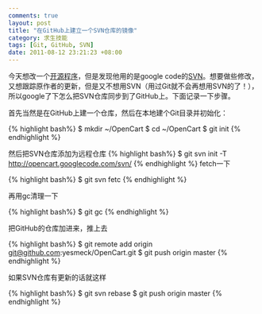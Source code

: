 ```yaml
--- 
comments: true
layout: post
title: "在GitHub上建立一个SVN仓库的镜像"
category: 求生技能
tags: [Git, GitHub, SVN]
date: 2011-08-12 23:21:23 +08:00
---
```

今天想改一个<a href="http://www.opencart.com" target="_blank">开源程序</a>，但是发现他用的是google code的<a href="http://opencart.googlecode.com/svn/" target="_blank">SVN</a>。想要做些修改，又想跟踪原作者的更新，但是又不想用SVN（用过Git就不会再想用SVN的了！），所以google了下怎么把SVN仓库同步到了GitHub上。下面记录一下步骤。

首先当然是在GitHub上建一个仓库，然后在本地建个Git目录并初始化：

{% highlight bash%}
$ mkdir ~/OpenCart
$ cd ~/OpenCart
$ git init
{% endhighlight %}


然后把SVN仓库添加为远程仓库
{% highlight bash%}
$ git svn init -T http://opencart.googlecode.com/svn/
{% endhighlight %}
fetch一下

{% highlight bash%}
$ git svn fetc
{% endhighlight %}

再用gc清理一下

{% highlight bash%}
$ git gc
{% endhighlight %}

把GitHub的仓库加进来，推上去

{% highlight bash%}
$ git remote add origin git@github.com:yesmeck/OpenCart.git
$ git push origin master
{% endhighlight %}

如果SVN仓库有更新的话就这样

{% highlight bash%}
$ git svn rebase
$ git push origin master
{% endhighlight %}

